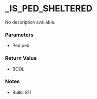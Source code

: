# _IS_PED_SHELTERED

No description available.

### Parameters
* Ped ped

### Return Value
* BOOL

### Notes
* Build: 811

